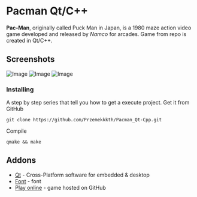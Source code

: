 # Pacman Qt/C++
**Pac-Man**, originally called Puck Man in Japan, is a 1980 maze action video game developed and released by *Namco* for arcades. Game from repo is created in Qt/C++.

## Screenshots
![Image](https://user-images.githubusercontent.com/28188300/183642094-5b4f9d78-8b12-4644-938e-a90287df1b93.png)
![Image](https://user-images.githubusercontent.com/28188300/183642097-f6bced2c-33d6-4611-aec7-1653ad7dfa38.png)
![Image](https://user-images.githubusercontent.com/28188300/183642099-1237426f-289d-4e6a-a4cf-a8dc526bc34e.png)

### Installing
A step by step series  that tell you how to get a execute project.
Get it from GitHub
```
git clone https://github.com/Przemekkkth/Pacman_Qt-Cpp.git
```
Compile
```
qmake && make
```
## Addons
* [Qt](https://www.qt.io/) - Cross-Platform software for embedded & desktop
* [Font](https://www.dafont.com/) - font
* [Play online](https://przemekkkth.github.io/assets/games/pacman/index.html) - game hosted on GitHub
